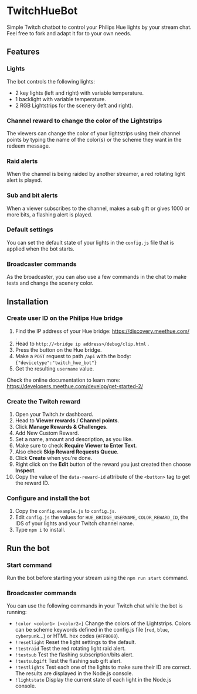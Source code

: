# TwitchHueBot

Simple Twitch chatbot to control your Philips Hue lights by your stream chat. Feel free to fork and adapt it for to your own needs.

## Features

### Lights
The bot controls the following lights:
* 2 key lights (left and right) with variable temperature.
* 1 backlight with variable temperature.
* 2 RGB Lightstrips for the scenery (left and right).

### Channel reward to change the color of the Lightstrips
The viewers can change the color of your lightstrips using their channel points by typing the name of the color(s) or the scheme they want in the redeem message.

### Raid alerts
When the channel is being raided by another streamer, a red rotating light alert is played.

### Sub and bit alerts
When a viewer subscribes to the channel, makes a sub gift or gives 1000 or more bits, a flashing alert is played.

### Default settings
You can set the default state of your lights in the `config.js` file that is applied when the bot starts.

### Broadcaster commands
As the broadcaster, you can also use a few commands in the chat to make tests and change the scenery color.

## Installation

### Create user ID on the Philips Hue bridge

1. Find the IP address of your Hue bridge: https://discovery.meethue.com/ .
2. Head to `http://<bridge ip address>/debug/clip.html` .
3. Press the button on the Hue bridge.
4. Make a `POST` request to path `/api` with the body: `{"devicetype":"twitch_hue_bot"}`
5. Get the resulting `username` value.

Check the online documentation to learn more: https://developers.meethue.com/develop/get-started-2/

### Create the Twitch reward

1. Open your Twitch.tv dashboard.
2. Head to **Viewer rewards** / **Channel points**.
3. Click **Manage Rewards & Challenges**.
4. Add New Custom Reward.
5. Set a name, amount and description, as you like.
6. Make sure to check **Require Viewer to Enter Text**.
7. Also check **Skip Reward Requests Queue**.
8. Click **Create** when you're done.
9. Right click on the **Edit** button of the reward you just created then choose **Inspect**.
10. Copy the value of the `data-reward-id` attribute of the `<button>` tag to get the reward ID.

### Configure and install the bot

1. Copy the `config.example.js` to `config.js`.
2. Edit `config.js` the values for `HUE_BRIDGE_USERNAME`, `COLOR_REWARD_ID`, the IDS of your lights and your Twitch channel name.
3. Type `npm i` to install.

## Run the bot

### Start command

Run the bot before starting your stream using the `npm run start` command.

### Broadcaster commands

You can use the following commands in your Twitch chat while the bot is running:
* `!color <color1> [<color2>]` Change the colors of the Lightstrips. Colors can be scheme keywords defined in the config.js file (`red`, `blue`, `cyberpunk`...) or HTML hex codes (`#FF0080`).
* `!resetlight` Reset the light settings to the default.
* `!testraid` Test the red rotating light raid alert.
* `!testsub` Test the flashing subscription/bits alert.
* `!testsubgift` Test the flashing sub gift alert.
* `!testlights` Test each one of the lights to make sure their ID are correct. The results are displayed in the Node.js console.
* `!lightstate` Display the current state of each light in the Node.js console.